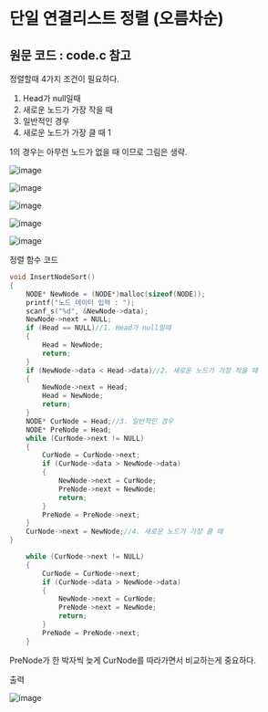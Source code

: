 # 단일 연결리스트 정렬 (오름차순)

## 원문 코드 : code.c 참고

정렬할때 4가지 조건이 필요하다.

1. Head가 null일때
2. 새로운 노드가 가장 작을 때
3. 일반적인 경우
4. 새로운 노드가 가장 클 때 1

1의 경우는 아무런 노드가 없을 때 이므로 그림은 생략.

![image](https://github.com/sc11046/C-programming/assets/121782720/ad28313f-9fca-4d5b-be42-14bce9a50195)

![image](https://github.com/sc11046/C-programming/assets/121782720/0e951b3b-defc-4de3-88b2-cca04c5aa8c3)



![image](https://github.com/sc11046/C-programming/assets/121782720/9b4e880e-0a16-4552-b0ac-41c71b42a658)

![image](https://github.com/sc11046/C-programming/assets/121782720/0a230f04-1273-433a-bd21-f46b45af6a92)

![image](https://github.com/sc11046/C-programming/assets/121782720/bb5c5d8e-1de4-4004-bb37-266a50d02977)

정렬 함수 코드

```c
void InsertNodeSort()
{
	NODE* NewNode = (NODE*)malloc(sizeof(NODE));
	printf("노드 데이터 입력 : ");
	scanf_s("%d", &NewNode->data);
	NewNode->next = NULL;
	if (Head == NULL)//1. Head가 null일때
	{
		Head = NewNode;
		return;
	}	
	if (NewNode->data < Head->data)//2. 새로운 노드가 가장 작을 때
	{
		NewNode->next = Head;
		Head = NewNode;
		return;
	}
	NODE* CurNode = Head;//3. 일반적인 경우
	NODE* PreNode = Head;
	while (CurNode->next != NULL)
	{
		CurNode = CurNode->next;
		if (CurNode->data > NewNode->data)
		{
			NewNode->next = CurNode;
			PreNode->next = NewNode;
			return;
		}
		PreNode = PreNode->next;
	}
	CurNode->next = NewNode;//4. 새로운 노드가 가장 클 때
}
```

```c
	while (CurNode->next != NULL)
	{
		CurNode = CurNode->next;
		if (CurNode->data > NewNode->data)
		{
			NewNode->next = CurNode;
			PreNode->next = NewNode;
			return;
		}
		PreNode = PreNode->next;
	}
```

PreNode가 한 박자씩 늦게 CurNode를 따라가면서 비교하는게 중요하다.

출력

![image](https://github.com/sc11046/C-programming/assets/121782720/5cc89107-560f-48f9-aa23-fd71a48ae9bc)